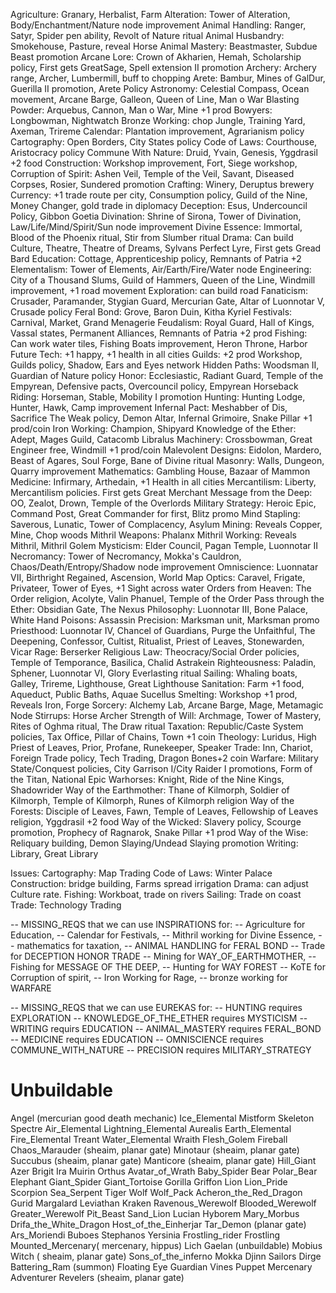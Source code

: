 Agriculture: Granary, Herbalist, Farm
Alteration: Tower of Alteration, Body/Enchantment/Nature node improvement
Animal Handling: Ranger, Satyr, Spider pen ability, Revolt of Nature ritual
Animal Husbandry: Smokehouse, Pasture, reveal Horse
Animal Mastery: Beastmaster, Subdue Beast promotion
Arcane Lore: Crown of Akharien, Hemah, Scholarship policy, First gets GreatSage, Spell extension II promotion
Archery: Archery range, Archer, Lumbermill, buff to chopping
Arete: Bambur, Mines of GalDur, Guerilla II promotion, Arete Policy
Astronomy: Celestial Compass, Ocean movement, Arcane Barge, Galleon, Queen of Line, Man o War
Blasting Powder: Arquebus, Cannon, Man o War, Mine +1 prod
Bowyers: Longbowman, Nightwatch
Bronze Working: chop Jungle, Training Yard, Axeman, Trireme
Calendar: Plantation improvement, Agrarianism policy
Cartography: Open Borders, City States policy
Code of Laws: Courthouse, Aristocracy policy
Commune With Nature: Druid, Yvain, Genesis, Yggdrasil +2 food
Construction: Workshop improvement, Fort, Siege workshop, 
Corruption of Spirit: Ashen Veil, Temple of the Veil, Savant, Diseased Corpses, Rosier, Sundered promotion
Crafting: Winery, Deruptus brewery
Currency: +1 trade route per city, Consumption policy, Guild of the Nine, Money Changer, gold trade in diplomacy
Deception: Esus, Undercouncil Policy, Gibbon Goetia
Divination: Shrine of Sirona, Tower of Divination, Law/Life/Mind/Spirit/Sun node improvement
Divine Essence: Immortal, Blood of the Phoenix ritual, Stir from Slumber ritual
Drama: Can build Culture, Theatre, Theatre of Dreams, Sylvans Perfect Lyre, First gets Gread Bard
Education: Cottage, Apprenticeship policy, Remnants of Patria +2
Elementalism: Tower of Elements, Air/Earth/Fire/Water node
Engineering: City of a Thousand Slums, Guild of Hammers, Queen of the Line, Windmill improvement, +1 road movement
Exploration: can build road
Fanaticism: Crusader, Paramander, Stygian Guard, Mercurian Gate, Altar of Luonnotar V, Crusade policy
Feral Bond: Grove, Baron Duin, Kitha Kyriel
Festivals: Carnival, Market, Grand Menagerie
Feudalism: Royal Guard, Hall of Kings, Vassal states, Permanent Alliances, Remnants of Patria +2 prod
Fishing: Can work water tiles, Fishing Boats improvement, Heron Throne, Harbor
Future Tech: +1 happy, +1 health in all cities
Guilds: +2 prod Workshop, Guilds policy, Shadow, Ears and Eyes network
Hidden Paths: Woodsman II, Guardian of Nature policy
Honor: Ecclesiastic, Radiant Guard, Temple of the Empyrean, Defensive pacts, Overcouncil policy, Empyrean
Horseback Riding: Horseman, Stable, Mobility I promotion
Hunting: Hunting Lodge, Hunter, Hawk, Camp improvement
Infernal Pact: Meshabber of Dis, Sacrifice The Weak policy, Demon Altar, Infernal Grimoire, Snake Pillar +1 prod/coin
Iron Working: Champion, Shipyard
Knowledge of the Ether: Adept, Mages Guild, Catacomb Libralus
Machinery: Crossbowman, Great Engineer free, Windmill +1 prod/coin
Malevolent Designs: Eidolon, Mardero, Beast of Agares, Soul Forge, Bane of Divine ritual
Masonry: Walls, Dungeon, Quarry improvement
Mathematics: Gambling House, Bazaar of Mammon
Medicine: Infirmary, Arthedain, +1 Health in all cities
Mercantilism: Liberty, Mercantilism policies. First gets Great Merchant
Message from the Deep: OO, Zealot, Drown, Temple of the Overlords
Military Strategy: Heroic Epic, Command Post, Great Commander for first, Blitz promo
Mind Stapling: Saverous, Lunatic, Tower of Complacency, Asylum
Mining: Reveals Copper, Mine, Chop woods
Mithril Weapons: Phalanx
Mithril Working: Reveals Mithril, Mithril Golem
Mysticism: Elder Council, Pagan Temple, Luonnotar II
Necromancy: Tower of Necromancy, Mokka's Cauldron, Chaos/Death/Entropy/Shadow node improvement
Omniscience: Luonnatar VII, Birthright Regained, Ascension, World Map
Optics: Caravel, Frigate, Privateer, Tower of Eyes, +1 Sight across water
Orders from Heaven: The Order religion, Acolyte, Valin Phanuel, Temple of the Order
Pass through the Ether: Obsidian Gate, The Nexus
Philosophy: Luonnotar III, Bone Palace, White Hand
Poisons: Assassin
Precision: Marksman unit, Marksman promo
Priesthood: Luonnotar IV, Chancel of Guardians, Purge the Unfaithful, The Deepening, Confessor, Cultist, Ritualist, Priest of Leaves, Stonewarden, Vicar
Rage: Berserker
Religious Law: Theocracy/Social Order policies, Temple of Temporance, Basilica, Chalid Astrakein
Righteousness: Paladin, Sphener, Luonnotar VI, Glory Everlasting ritual
Sailing: Whaling boats, Galley, Trireme, Lighthouse, Great Lighthouse
Sanitation: Farm +1 food, Aqueduct, Public Baths, Aquae Sucellus
Smelting: Workshop +1 prod, Reveals Iron, Forge
Sorcery: Alchemy Lab, Arcane Barge, Mage, Metamagic Node
Stirrups: Horse Archer
Strength of Will: Archmage, Tower of Mastery, Rites of Oghma ritual, The Draw ritual
Taxation: Republic/Caste System policies, Tax Office, Pillar of Chains, Town +1 coin
Theology: Luridus, High Priest of Leaves, Prior, Profane, Runekeeper, Speaker
Trade: Inn, Chariot, Foreign Trade policy, Tech Trading, Dragon Bones+2 coin
Warfare: Military State/Conquest policies, City Garrison I/City Raider I promotions, Form of the Titan, National Epic
Warhorses: Knight, Ride of the Nine Kings, Shadowrider
Way of the Earthmother: Thane of Kilmorph, Soldier of Kilmorph, Temple of Kilmorph, Runes of Kilmorph religion
Way of the Forests: Disciple of Leaves, Fawn, Temple of Leaves, Fellowship of Leaves religion, Yggdrasil +2 food
Way of the Wicked: Slavery policy, Scourge promotion, Prophecy of Ragnarok, Snake Pillar +1 prod
Way of the Wise: Reliquary building, Demon Slaying/Undead Slaying promotion
Writing: Library, Great Library

Issues:
Cartography: Map Trading
Code of Laws: Winter Palace
Construction: bridge building, Farms spread irrigation
Drama: can adjust Culture rate.
Fishing: Workboat, trade on rivers
Sailing: Trade on coast
Trade: Technology Trading

-- MISSING_REQS that we can use INSPIRATIONS for: 
-- Agriculture for Education, 
-- Calendar for Festivals,
-- Mithril working for Divine Essence, 
-- mathematics for taxation,
-- ANIMAL HANDLING for FERAL BOND
-- Trade for DECEPTION		HONOR 		TRADE
-- Mining for WAY_OF_EARTHMOTHER, 
-- Fishing for MESSAGE OF THE DEEP, 
-- Hunting for WAY FOREST
-- KoTE for Corruption of spirit, 
-- Iron Working for Rage,
-- bronze working for WARFARE

-- MISSING_REQS that we can use EUREKAS for:
-- HUNTING requires EXPLORATION
-- KNOWLEDGE_OF_THE_ETHER requires MYSTICISM
-- WRITING requirs EDUCATION
-- ANIMAL_MASTERY requires FERAL_BOND
-- MEDICINE requires EDUCATION
-- OMNISCIENCE requires COMMUNE_WITH_NATURE
-- PRECISION requires MILITARY_STRATEGY


# Unbuildable
Angel (mercurian good death mechanic)
Ice_Elemental
Mistform
Skeleton
Spectre
Air_Elemental
Lightning_Elemental
Aurealis
Earth_Elemental
Fire_Elemental
Treant
Water_Elemental
Wraith
Flesh_Golem
Fireball
Chaos_Marauder (sheaim, planar gate)
Minotaur (sheaim, planar gate)
Succubus (sheaim, planar gate)
Manticore (sheaim, planar gate)
Hill_Giant
Azer
Brigit
Ira
Muirin
Orthus
Avatar_of_Wrath
Baby_Spider
Bear
Polar_Bear
Elephant
Giant_Spider
Giant_Tortoise
Gorilla
Griffon
Lion
Lion_Pride
Scorpion
Sea_Serpent
Tiger
Wolf
Wolf_Pack
Acheron_the_Red_Dragon
Gurid
Margalard
Leviathan
Kraken
Ravenous_Werewolf
Blooded_Werewolf
Greater_Werewolf
Pit_Beast
Sand_Lion
Lucian
Hyborem
Mary_Morbus
Drifa_the_White_Dragon
Host_of_the_Einherjar
Tar_Demon (planar gate)
Ars_Moriendi
Buboes
Stephanos
Yersinia
Frostling_rider
Frostling
Mounted_Mercenary( mercenary, hippus)
Lich
Gaelan (unbuildable)
Mobius Witch ( sheaim, planar gate)
Sons_of_the_inferno
Mokka
Djinn
Sailors Dirge
Battering_Ram (summon)
Floating Eye
Guardian Vines
Puppet
Mercenary
Adventurer
Revelers (sheaim, planar gate)
